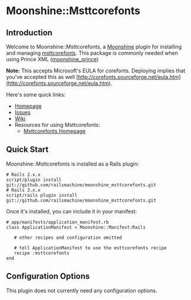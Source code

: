 # Moonshine::Msttcorefonts

## Introduction

Welcome to Moonshine::Msttcorefonts, a [Moonshine](http://github.com/railsmachine/moonshine) plugin for installing and managing [msttcorefonts](http://corefonts.sourceforge.net/).  This package is commonly needed when using Prince XML ([moonshine_prince](https://github.com/railsmachine/moonshine_prince))

**Note:** This accepts Microsoft's EULA for corefonts. Deploying implies that you've accepted this as well [http://corefonts.sourceforge.net/eula.htm](http://corefonts.sourceforge.net/eula.htm).

Here's some quick links:

 * [Homepage](http://github.com/railsmachine/moonshine_msttcorefonts)
 * [Issues](http://github.com/railsmachine/moonshine_msttcorefonts/issues) 
 * [Wiki](http://github.com/railsmachine/moonshine_msttcorefonts/wiki) 
 * Resources for using Msttcorefonts:
   * [Msttcorefonts Homepage](https://github.com/railsmachine/moonshine_prince)

## Quick Start

Moonshine::Msttcorefonts is installed as a Rails plugin:

    # Rails 2.x.x
    script/plugin install git://github.com/railsmachine/moonshine_msttcorefonts.git
    # Rails 3.x.x
    script/rails plugin install git://github.com/railsmachine/moonshine_msttcorefonts.git

Once it's installed, you can include it in your manifest:

    # app/manifests/application_manifest.rb
    class ApplicationManifest < Moonshine::Manifest:Rails

       # other recipes and configuration omitted

       # tell ApplicationManifest to use the msttcorefonts recipe
       recipe :msttcorefonts
    end

## Configuration Options

This plugin does not currently need any configuration options.
